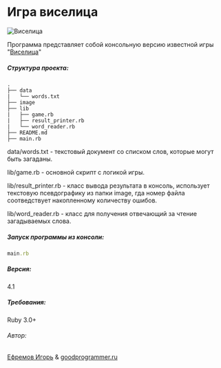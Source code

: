 # Игра виселица
![Виселица](https://upload.wikimedia.org/wikipedia/commons/0/0b/%D0%92%D0%B8%D1%81%D0%B5%D0%BB%D0%B8%D1%86%D0%B0.svg)

Программа представляет собой консольную версию известной игры "[Виселица](https://ru.wikipedia.org/wiki/%D0%92%D0%B8%D1%81%D0%B5%D0%BB%D0%B8%D1%86%D0%B0_(%D0%B8%D0%B3%D1%80%D0%B0))"

##### Структура проекта:
```
.
├── data
|   └── words.txt
├── image
├── lib
|   ├── game.rb
|   ├── result_printer.rb
|   └── word_reader.rb
├── README.md
├── main.rb

```
data/words.txt - текстовый документ со списком слов, которые могут быть загаданы.

lib/game.rb - основной скрипт с логикой игры.

lib/result_printer.rb - класс вывода результата в консоль, использует текстовую псевдографику из папки image, гда номер файла соотведствует накопленному количеству ошибов.

lib/word_reader.rb - класс для получения отвечающий за чтение загадываемых слова.

##### Запуск программы из консоли:
```ruby
main.rb
```
##### Версия:
4.1

##### Требования:
Ruby 3.0+

###### Автор:
[Ефремов Игорь](https://github.com/Yefremovigor) & [goodprogrammer.ru](https://goodprogrammer.ru)